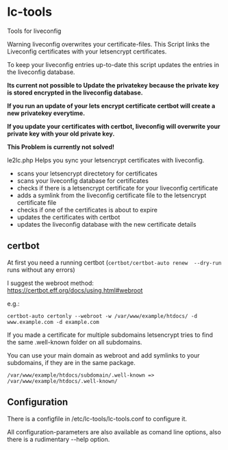 # lc-tools
Tools for liveconfig

Warning liveconfig overwrites your certificate-files. This Script links the Liveconfig certificates with your letsencrypt certificates. 

To keep your liveconfig entries up-to-date this script updates the entries in the liveconfig database.

**Its current not possible to Update the privatekey because the private key is stored encrypted in the liveconfig database.**

**If you run an update of your lets encrypt certificate certbot will create a new privatekey everytime.**

**If you update your certificates with certbot, liveconfig will overwrite your private key with your old private key.**

**This Problem is currently not solved!**

le2lc.php Helps you sync your letsencrypt certificates with liveconfig.

* scans your letsencrypt directetory for certificates
* scans your liveconfig database for certificates
* checks if there is a letsencrypt certificate for your liveconfig certificate
* adds a symlink from the liveconfig certificate file to the letsencrypt certificate file
* checks if one of the certificates is about to expire 
* updates the certificates with certbot 
* updates the liveconfig database with the new certificate details

## certbot 
At first you need a running certbot (`certbot/certbot-auto renew  --dry-run` runs without any errors)

I suggest the webroot method:
https://certbot.eff.org/docs/using.html#webroot

e.g.:

`certbot-auto certonly --webroot -w /var/www/example/htdocs/ -d www.example.com -d example.com `

If you made a certificate for multiple subdomains letsencrypt tries to find the same .well-known folder on all subdomains.

You can use your main domain as webroot and add symlinks to your subdomains, if they are in the same package.

`/var/www/example/htdocs/subdomain/.well-known => /var/www/example/htdocs/.well-known/ `

## Configuration
There is a configfile in /etc/lc-tools/lc-tools.conf to configure it.

All configuration-parameters are also available as comand line options, also there is a rudimentary --help option.

